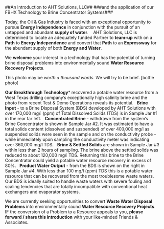 ##An Introduction to AHT Solutions, LLC##
###and the application of our FBHX Technology to Brine Concentrator Systems###

Today, the Oil & Gas Industry is faced with an exceptional opportunity to pursue **Energy Independence** in conjunction with the pursuit of an untapped and abundant **supply of water**.    AHT Solutions, LLC is determined to locate an adequately funded Partner to **team-up** with on a **Path** to **Energy Independence** and convert that **Path** to an **Expressway** for the abundant supply of both **Energy and Water**.

We **welcome** your interest in a technology that has the potential of turning brine disposal problems into environmentally sound **Water Resource Recovery Projects**.

This photo may be _worth a thousand words_.  We will try to be brief.
[bottle photo]

**Our Breakthrough Technology*** recovered a potable water resource from a West Texas drilling company’s exceptionally high salinity brine and the photo from recent Test & Demo Operations reveals its potential.
 
**Brine Input** - to a Brine Disposal System (BDS) developed by AHT Solutions with over 170,000 mg/l (ppm) of Total Dissolved Solids (TDS) is in Sample Jar #1 in the rear far left.
 
**Concentrated Brine** - withdrawn from the system’s Brine Concentrator is shown in Sample Jar #2. It was estimated to have a total solids content (dissolved and suspended) of over 400,000 mg/l as suspended solids were seen in the sample and on the conductivity probe - while immediately upon sampling the conductivity meter was indicating over 360,000 mg/l TDS.
 
**Brine & Settled Solids** are shown in Sample Jar #3 within less than 2 hours of sampling. The brine above the settled solids was reduced to about 120,000 mg/l TDS. Returning this brine to the Brine Concentrator could yield a potable water resource recovery in excess of 80%.
 
**Product Water Output** - from the BDS is shown on the right in Sample Jar #4. With less than 100 mg/l (ppm) TDS this is a potable water resource that can be recovered from the most troublesome waste waters. Our BDS is ideally suited to handle waste waters with severe fouling and scaling tendencies that are totally incompatible with conventional heat exchangers and evaporator systems.

We are currently seeking opportunities to convert **Waste Water Disposal Problems** into environmentally sound **Water Resource Recovery Projects**.  IF the conversion of a Problem to a Resource appeals to you, **please forward / share this introduction** with your like-minded Friends & Associates.